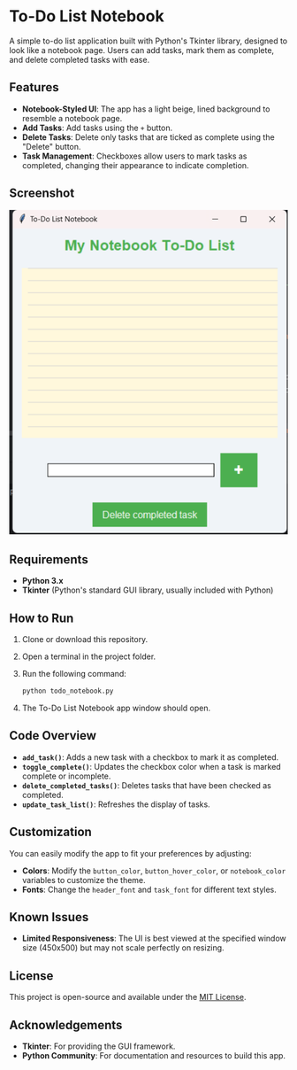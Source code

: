 # To-Do List Notebook

A simple to-do list application built with Python's Tkinter library, designed to look like a notebook page. Users can add tasks, mark them as complete, and delete completed tasks with ease.

## Features

- **Notebook-Styled UI**: The app has a light beige, lined background to resemble a notebook page.
- **Add Tasks**: Add tasks using the `+` button.
- **Delete Tasks**: Delete only tasks that are ticked as complete using the "Delete" button.
- **Task Management**: Checkboxes allow users to mark tasks as completed, changing their appearance to indicate completion.

## Screenshot

![To-Do List Notebook Screenshot](assets/app.png)


## Requirements

- **Python 3.x**
- **Tkinter** (Python's standard GUI library, usually included with Python)

## How to Run

1. Clone or download this repository.
2. Open a terminal in the project folder.
3. Run the following command:

    ```bash
    python todo_notebook.py
    ```

4. The To-Do List Notebook app window should open.

## Code Overview

- **`add_task()`**: Adds a new task with a checkbox to mark it as completed.
- **`toggle_complete()`**: Updates the checkbox color when a task is marked complete or incomplete.
- **`delete_completed_tasks()`**: Deletes tasks that have been checked as completed.
- **`update_task_list()`**: Refreshes the display of tasks.

## Customization

You can easily modify the app to fit your preferences by adjusting:
- **Colors**: Modify the `button_color`, `button_hover_color`, or `notebook_color` variables to customize the theme.
- **Fonts**: Change the `header_font` and `task_font` for different text styles.

## Known Issues

- **Limited Responsiveness**: The UI is best viewed at the specified window size (450x500) but may not scale perfectly on resizing.

## License

This project is open-source and available under the [MIT License](LICENSE).

## Acknowledgements

- **Tkinter**: For providing the GUI framework.
- **Python Community**: For documentation and resources to build this app.


